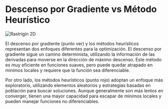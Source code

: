
# Descenso por Gradiente vs Método Heurístico

![Rastrigin 2D](https://raw.githubusercontent.com/fmunoze/RNA-Optimizacin-heuristica/refs/heads/main/parte1/GIF.gif)

El descenso por gradiente (punto ver) y los métodos heurísticos representan dos enfoques diferentes para la optimización. El descenso por gradiente sigue un camino determinista, utilizando la información de las derivadas para moverse en la dirección de máximo descenso. Este método es muy eficiente en funciones suaves, pero puede quedar atrapado en mínimos locales y requiere que la función sea diferenciable.

Por otro lado, los métodos heurísticos (punto rojo)  adoptan un enfoque más exploratorio, utilizando elementos aleatorios y estrategias basadas en población para buscar soluciones. Aunque generalmente son más lentos en converger, tienen una mayor capacidad para escapar de mínimos locales y pueden manejar funciones no diferenciables.